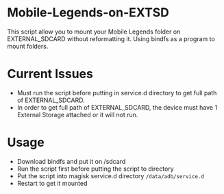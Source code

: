 # Mobile-Legends-on-EXTSD

This script allow you to mount your Mobile Legends folder on EXTERNAL_SDCARD without reformatting it.
Using bindfs as a program to mount folders.

# Current Issues

- Must run the script before putting in service.d directory to get full path of EXTERNAL_SDCARD.
- In order to get full path of EXTERNAL_SDCARD, the device must have 1 External Storage attached or it will not run.

# Usage
- Download bindfs and put it on /sdcard
- Run the script first before putting the script to directory
- Put the script into magisk service.d directory `/data/adb/service.d`
- Restart to get it mounted
